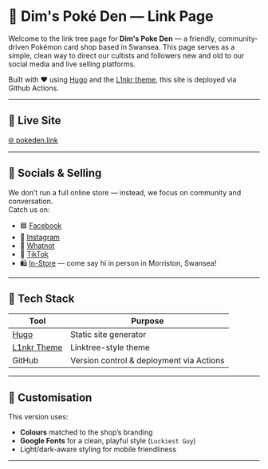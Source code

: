 # 🎴 Dim's Poké Den — Link Page

Welcome to the link tree page for **Dim's Poke Den** — a friendly, community-driven Pokémon card shop based in Swansea. This page serves as a simple, clean way to direct our cultists and followers new and old to our social media and live selling platforms.

Built with ❤️ using [Hugo](https://gohugo.io/) and the [L1nkr theme](https://themes.gohugo.io/themes/l1nkr/), this site is deployed via Github Actions.

---

## 🔗 Live Site

[🌐 pokeden.link](https://adamseab.github.io/pokeden-page/)  

---

## 📸 Socials & Selling

We don’t run a full online store — instead, we focus on community and conversation.  
Catch us on:

- 🟦 [Facebook](https://www.facebook.com/people/Dims-PokeDen/61573756907879/)
- 📸 [Instagram](https://instagram.com/dims_pokeden)
- 💬 [Whatnot](https://www.whatnot.com/s/otcSKYDV)
- 📱 [TikTok](https://www.tiktok.com/@dims.pokeden)
- 🛍️ [In-Store](#) — come say hi in person in Morriston, Swansea!

---

## 🧱 Tech Stack

| Tool          | Purpose                         |
|---------------|----------------------------------|
| [Hugo](https://gohugo.io/)        | Static site generator             |
| [L1nkr Theme](https://themes.gohugo.io/themes/l1nkr/) | Linktree-style theme             |
| GitHub        | Version control & deployment via Actions    |

---

## 🎨 Customisation

This version uses:

- **Colours** matched to the shop’s branding
- **Google Fonts** for a clean, playful style (`Luckiest Guy`)
- Light/dark-aware styling for mobile friendliness

---
